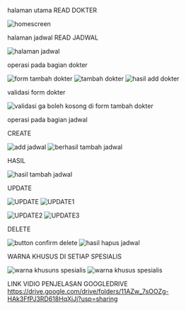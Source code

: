 halaman utama  READ DOKTER

![homescreen](https://github.com/user-attachments/assets/98a3cd8e-85aa-476d-82d6-52a8c1bbca75)

halaman jadwal  READ JADWAL

![halaman jadwal ](https://github.com/user-attachments/assets/f214f4ad-fe00-4051-b7aa-428f80d08c85)


operasi pada bagian dokter

![form tambah dokter](https://github.com/user-attachments/assets/8e50cf17-9c36-4a9e-9c26-e18cd94ff711)
![tambah dokter](https://github.com/user-attachments/assets/292af8d2-0ddc-489e-b8cd-c62f45839717)
![hasil add dokter](https://github.com/user-attachments/assets/e9baef19-91a9-42d8-8a9c-73cd2ae90a96)

validasi form dokter

![validasi ga boleh kosong di form tambah dokter](https://github.com/user-attachments/assets/16a6c561-04ce-4563-a2e8-f8db37335333)


operasi pada bagian jadwal

CREATE


![add jadwal](https://github.com/user-attachments/assets/e22cf02a-9669-44a7-8300-dbcac0098610)
![berhasil tambah jadwal](https://github.com/user-attachments/assets/ae135c81-bcab-4beb-baca-2779f294c6d9)

HASIL

![hasil tambah jadwal](https://github.com/user-attachments/assets/093c0626-c86c-4ecc-b79a-b8ccfdc11d1b)


UPDATE


![UPDATE](https://github.com/user-attachments/assets/ccabae61-7a99-4cf2-99cc-385f6e275892)
![UPDATE1](https://github.com/user-attachments/assets/8cd92dcb-7fd2-43ee-8ba0-f0239994d058)


![UPDATE2](https://github.com/user-attachments/assets/6adfcfbd-1ae7-41e4-971f-f41106dabaf4)
![UPDATE3](https://github.com/user-attachments/assets/727b26d8-7e8b-4a89-abd0-27bd4e52f155)









DELETE


![button confirm delete](https://github.com/user-attachments/assets/59eea887-2efc-41a2-89e3-74baed13d028)
![hasil hapus jadwal](https://github.com/user-attachments/assets/e231879f-37a4-4097-a72e-e79004ae3888)



WARNA KHUSUS DI SETIAP SPESIALIS


![warna khusuns spesialis](https://github.com/user-attachments/assets/40ab2b1b-a784-4eb3-8519-7269c1362e29)
![warna khusus spesialis](https://github.com/user-attachments/assets/6ef95fbc-99f8-482f-8232-896b14ff64ed)




LINK VIDIO PENJELASAN GOOGLEDRIVE
https://drive.google.com/drive/folders/11AZw_7sOOZg-HAk3FfPJ3RD618HqXjJj?usp=sharing
















